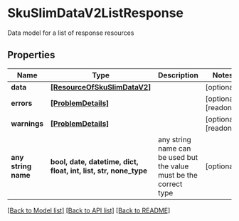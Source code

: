 # SkuSlimDataV2ListResponse

Data model for a list of response resources

## Properties
Name | Type | Description | Notes
------------ | ------------- | ------------- | -------------
**data** | [**[ResourceOfSkuSlimDataV2]**](ResourceOfSkuSlimDataV2.md) |  | [optional] 
**errors** | [**[ProblemDetails]**](ProblemDetails.md) |  | [optional] [readonly] 
**warnings** | [**[ProblemDetails]**](ProblemDetails.md) |  | [optional] [readonly] 
**any string name** | **bool, date, datetime, dict, float, int, list, str, none_type** | any string name can be used but the value must be the correct type | [optional]

[[Back to Model list]](../README.md#documentation-for-models) [[Back to API list]](../README.md#documentation-for-api-endpoints) [[Back to README]](../README.md)


